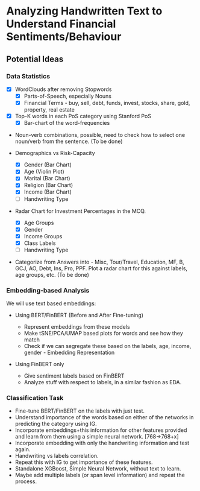 # Analyzing Handwritten Text to Understand Financial Sentiments/Behaviour

## Potential Ideas
### Data Statistics
- [x] WordClouds after removing Stopwords
    - [x] Parts-of-Speech, especially Nouns
    - [x] Financial Terms - buy, sell, debt, funds, invest, stocks, share, gold, property, real estate
- [x] Top-K words in each PoS category using Stanford PoS
    - [x] Bar-chart of the word-frequencies
    
- Noun-verb combinations, possible, need to check how to select one noun/verb from the sentence. (To be done)

- Demographics vs Risk-Capacity 
    - [x] Gender (Bar Chart)
    - [x] Age (Violin Plot)
    - [x] Marital (Bar Chart)
    - [x] Religion (Bar Chart)
    - [x] Income (Bar Chart)
    - [ ] Handwriting Type

- Radar Chart for Investment Percentages in the MCQ.
    - [x] Age Groups
    - [x] Gender
    - [x] Income Groups
    - [x] Class Labels
    - [ ] Handwriting Type

- Categorize from Answers into - Misc, Tour/Travel, Education, MF, B, GCJ, AO, Debt, Ins, Pro, PPF. Plot a radar chart for this against labels, age groups, etc. (To be done)


### Embedding-based Analysis
We will use text based embeddings:

- Using BERT/FinBERT (Before and After Fine-tuning)
    - Represent embeddings from these models
    - Make tSNE/PCA/UMAP based plots for words and see how they match
    - Check if we can segregate these based on the labels, age, income, gender - Embedding Representation 

- Using FinBERT only
    - Give sentiment labels based on FinBERT
    - Analyze stuff with respect to labels, in a similar fashion as EDA.

### Classification Task

- Fine-tune BERT/FinBERT on the labels with just test.
- Understand importance of the words based on either of the networks in predicting the category using IG.
- Incorporate embeddings+this information for other features provided and learn from them using a simple neural network. [768->768+x]
- Incorporate embedding with only the handwriting information and test again.
- Handwriting vs labels correlation.
- Repeat this with IG to get importance of these features.
- Standalone XGBoost, Simple Neural Network, without text to learn.
- Maybe add multiple labels (or span level information) and repeat the process.
